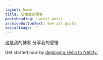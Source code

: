 ```yaml
---
layout: home
title: 斩楼兰的博客
postsHeading: Latest posts
archiveButtonText: See all posts
socialImage: ''
---
```


这是我的博客
分享我的感悟

Get started now by [deploying Hylia to Netlify.](https://app.netlify.com/start/deploy?repository=https://github.com/dirtyf/hylia)

